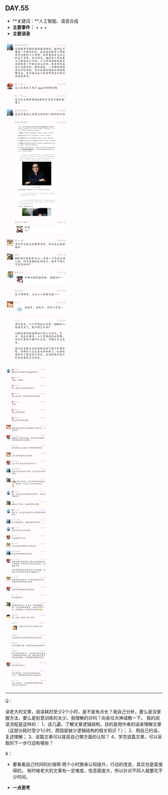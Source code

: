  ## DAY.55
+ **关键词：**人工智能、语音合成
+ **主要事件：**
    + 
    + 
    + 
+ **主要语录**


![](./_image/860109104485901088.png)

![](./_image/821726157905589599.png)

---------

Q：

读老大的文章，阅读耗时至少2个小时，是不是有点长？我自己分析，要么是没掌握方法，要么是刻意训练的太少。我理解的对吗？向各位大神请教一下。
我的阅读流程是这样的：
1、读几遍，了解文章逻辑结构，目的是用作者的话来理解文章（这部分耗时至少1小时，原因是缺少逻辑结构的相关知识？）；
2、用自己的话，复述理解；
3、该篇文章可以提高自己哪方面的认知？
4、学完该篇文章，可以采取的下一步行动有哪些？

A：

- 要看看自己时间的价值啊
两个小时换来认知提升，行动的改变，其实也是蛮值得的。
有时候老大的文章有一定难度，信息密度大，所以针对不同人就要花不少时间。





+ **一点思考**